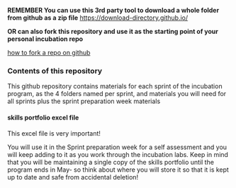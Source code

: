 **REMEMBER You can use this 3rd party tool to download a whole folder from github as a zip file**
https://download-directory.github.io/

**OR can also fork this repository and use it as the starting point of your personal incubation repo**

[how to fork a repo on github](https://docs.github.com/en/pull-requests/collaborating-with-pull-requests/working-with-forks/fork-a-repo])

### Contents of this repository

This github repository contains materials for each sprint of the incubation program, as the 4 folders named per sprint, and materials you will need for all sprints plus the sprint preparation week materials 

#### skills portfolio excel file ####
This excel file is very important!

You will use it in the Sprint preparation week for a self assessment and you will keep adding to it as you work through the incubation labs. 
Keep in mind that you will be maintaining a single copy of the skills portfolio until the program ends in May- so think about where you will store it so that it is kept up to date and safe from accidental deletion! 

